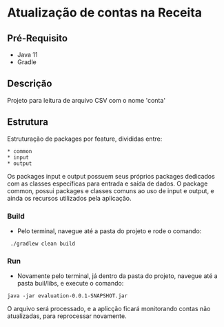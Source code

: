 # Atualização de contas na Receita

## Pré-Requisito
 * Java 11
 * Gradle
 
## Descrição
Projeto para leitura de arquivo CSV com o nome 'conta'
 
## Estrutura
Estruturação de packages por feature, divididas entre:

```
* common
* input
* output
```
Os packages input e output possuem seus próprios packages dedicados 
com as classes específicas para entrada e saída de dados.
O package common, possui packages e classes comuns ao uso de input e output, 
e ainda os recursos utilizados pela aplicação.  

### Build
 * Pelo terminal, navegue até a pasta do projeto e rode o comando:
```
 ./gradlew clean build
```

### Run
* Novamente pelo terminal, já dentro da pasta do projeto, navegue até a pasta buil/libs, 
e execute o comando:  
```
java -jar evaluation-0.0.1-SNAPSHOT.jar
```

O arquivo será processado, e a aplicção ficará monitorando contas não atualizadas, 
para reprocessar novamente.
